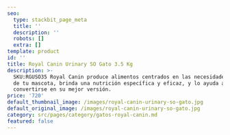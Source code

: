 ```yaml
---
seo:
  type: stackbit_page_meta
  title: ''
  description: ''
  robots: []
  extra: []
template: product
id: ''
title: Royal Canin Urinary SO Gato 3.5 Kg
description: >-
  SKU:RGUSO35 Royal Canin produce alimentos centrados en las necesidades únicas
  de tu mascota, brinda una nutrición específica y eficaz, y lo ayuda a
  convertirse en su mejor versión.
price: '720'
default_thumbnail_image: /images/royal-canin-urinary-so-gato.jpg
default_original_image: /images/royal-canin-urinary-so-gato.jpg
category: src/pages/category/gatos-royal-canin.md
featured: false
---
```

